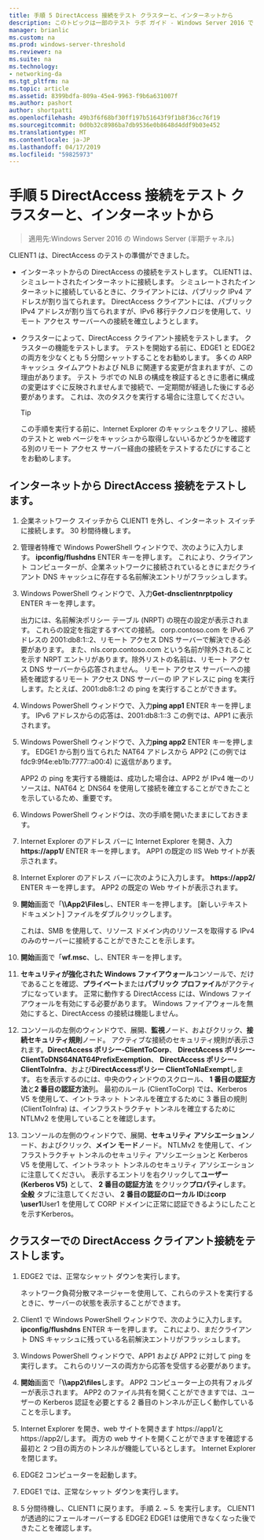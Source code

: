 ```yaml
---
title: 手順 5 DirectAccess 接続をテスト クラスターと、インターネットから
description: このトピックは一部のテスト ラボ ガイド - Windows Server 2016 で Windows NLB を使用するクラスターでの DirectAccess のデモンストレーション
manager: brianlic
ms.custom: na
ms.prod: windows-server-threshold
ms.reviewer: na
ms.suite: na
ms.technology:
- networking-da
ms.tgt_pltfrm: na
ms.topic: article
ms.assetid: 8399bdfa-809a-45e4-9963-f9b6a631007f
ms.author: pashort
author: shortpatti
ms.openlocfilehash: 49b3f6f68bf30ff197b51643f9f1b8f36cc76f19
ms.sourcegitcommit: 0d0b32c8986ba7db9536e0b8648d4ddf9b03e452
ms.translationtype: MT
ms.contentlocale: ja-JP
ms.lasthandoff: 04/17/2019
ms.locfileid: "59825973"
---
```

# <a name="step-5-test-directaccess-connectivity-from-the-internet-and-through-the-cluster"></a>手順 5 DirectAccess 接続をテスト クラスターと、インターネットから

>適用先:Windows Server 2016 の Windows Server (半期チャネル)

CLIENT1 は、DirectAccess のテストの準備ができました。  
  
- インターネットからの DirectAccess の接続をテストします。 CLIENT1 は、シミュレートされたインターネットに接続します。 シミュレートされたインターネットに接続しているときに、クライアントには、パブリック IPv4 アドレスが割り当てられます。 DirectAccess クライアントには、パブリック IPv4 アドレスが割り当てられますが、IPv6 移行テクノロジを使用して、リモート アクセス サーバーへの接続を確立しようとします。  
  
- クラスターによって、DirectAccess クライアント接続をテストします。 クラスターの機能をテストします。 テストを開始する前に、EDGE1 と EDGE2 の両方を少なくとも 5 分間シャットすることをお勧めします。 多くの ARP キャッシュ タイムアウトおよび NLB に関連する変更が含まれますが、この理由があります。 テスト ラボでの NLB の構成を検証するときに患者に構成の変更はすぐに反映されませんまで接続で、一定期間が経過した後にする必要があります。 これは、次のタスクを実行する場合に注意してください。  
  
    > [!TIP]  
    > この手順を実行する前に、Internet Explorer のキャッシュをクリアし、接続のテストと web ページをキャッシュから取得しないいるかどうかを確認する別のリモート アクセス サーバー経由の接続をテストするたびにすることをお勧めします。  
  
## <a name="test-directaccess-connectivity-from-the-internet"></a>インターネットから DirectAccess 接続をテストします。  
  
1.  企業ネットワーク スイッチから CLIENT1 を外し、インターネット スイッチに接続します。 30 秒間待機します。  
  
2.  管理者特権で Windows PowerShell ウィンドウで、次のように入力します。 **ipconfig/flushdns** ENTER キーを押します。 これにより、クライアント コンピューターが、企業ネットワークに接続されているときにまだクライアント DNS キャッシュに存在する名前解決エントリがフラッシュします。  
  
3.  Windows PowerShell ウィンドウで、入力**Get-dnsclientnrptpolicy** ENTER キーを押します。  
  
    出力には、名前解決ポリシー テーブル (NRPT) の現在の設定が表示されます。 これらの設定を指定するすべての接続。 corp.contoso.com を IPv6 アドレスの 2001:db8:1::2、リモート アクセス DNS サーバーで解決できる必要があります。 また、nls.corp.contoso.com という名前が除外されることを示す NRPT エントリがあります。除外リストの名前は、リモート アクセス DNS サーバーから応答されません。 リモート アクセス サーバーへの接続を確認するリモート アクセス DNS サーバーの IP アドレスに ping を実行します。たとえば、2001:db8:1::2 の ping を実行することができます。  
  
4.  Windows PowerShell ウィンドウで、入力**ping app1** ENTER キーを押します。 IPv6 アドレスからの応答は、2001:db8:1::3 この例では、APP1 に表示されます。  
  
5.  Windows PowerShell ウィンドウで、入力**ping app2** ENTER キーを押します。 EDGE1 から割り当てられた NAT64 アドレスから APP2 (この例では fdc9:9f4e:eb1b:7777::a00:4) に返信があります。  
  
    APP2 の ping を実行する機能は、成功した場合は、APP2 が IPv4 唯一のリソースは、NAT64 と DNS64 を使用して接続を確立することができたことを示しているため、重要です。  
  
6.  Windows PowerShell ウィンドウは、次の手順を開いたままにしておきます。  
  
7.  Internet Explorer のアドレス バーに Internet Explorer を開き、入力**https://app1/** ENTER キーを押します。 APP1 の既定の IIS Web サイトが表示されます。  
  
8.  Internet Explorer のアドレス バーに次のように入力します。 **https://app2/** ENTER キーを押します。 APP2 の既定の Web サイトが表示されます。  
  
9. **開始**画面で「**\\\App2\Files**し、ENTER キーを押します。 [新しいテキスト ドキュメント] ファイルをダブルクリックします。  
  
    これは、SMB を使用して、リソース ドメイン内のリソースを取得する IPv4 のみのサーバーに接続することができたことを示します。  
  
10. **開始**画面で「**wf.msc**、し、ENTER キーを押します。  
  
11. **セキュリティが強化された Windows ファイアウォール**コンソールで、だけであることを確認、**プライベート**または**パブリック プロファイル**がアクティブになっています。 正常に動作する DirectAccess には、Windows ファイアウォールを有効にする必要があります。 Windows ファイアウォールを無効にすると、DirectAccess の接続は機能しません。  
  
12. コンソールの左側のウィンドウで、展開、**監視**ノード、およびクリック、**接続セキュリティ規則**ノード。 アクティブな接続のセキュリティ規則が表示されます。**DirectAccess ポリシー-ClientToCorp**、 **DirectAccess ポリシー-ClientToDNS64NAT64PrefixExemption**、 **DirectAccess ポリシー-ClientToInfra**、および**DirectAccessポリシー ClientToNlaExempt**します。 右を表示するのには、中央のウィンドウのスクロール、 **1 番目の認証方法**と**2 番目の認証方法**列。 最初のルール (ClientToCorp) では、Kerberos V5 を使用して、イントラネット トンネルを確立するために 3 番目の規則 (ClientToInfra) は、インフラストラクチャ トンネルを確立するために NTLMv2 を使用していることを確認します。  
  
13. コンソールの左側のウィンドウで、展開、**セキュリティ アソシエーション**ノード、およびクリック、**メイン モード**ノード。 NTLMv2 を使用して、インフラストラクチャ トンネルのセキュリティ アソシエーションと Kerberos V5 を使用して、イントラネット トンネルのセキュリティ アソシエーションに注意してください。 表示するエントリを右クリックして**ユーザー (Kerberos V5)** として、 **2 番目の認証方法** をクリック**プロパティ**します。 **全般** タブに注意してください、 **2 番目の認証のローカル ID**は**corp \user1**User1 を使用して CORP ドメインに正常に認証できるようにしたことを示すKerberos。  
  
## <a name="test-directaccess-client-connectivity-through-the-cluster"></a>クラスターでの DirectAccess クライアント接続をテストします。  
  
1.  EDGE2 では、正常なシャット ダウンを実行します。  
  
    ネットワーク負荷分散マネージャーを使用して、これらのテストを実行するときに、サーバーの状態を表示することができます。  
  
2.  Client1 で Windows PowerShell ウィンドウで、次のように入力します。 **ipconfig/flushdns** ENTER キーを押します。 これにより、まだクライアント DNS キャッシュに残っている名前解決エントリがフラッシュします。  
  
3.  Windows PowerShell ウィンドウで、APP1 および APP2 に対して ping を実行します。 これらのリソースの両方から応答を受信する必要があります。  
  
4.  **開始**画面で「**\\\app2\files**します。 APP2 コンピューター上の共有フォルダーが表示されます。 APP2 のファイル共有を開くことができますでは、ユーザーの Kerberos 認証を必要とする 2 番目のトンネルが正しく動作していることを示します。  
  
5.  Internet Explorer を開き、web サイトを開きます https://app1/と https://app2/します。 両方の web サイトを開くことができますを確認する最初と 2 つ目の両方のトンネルが機能しているとします。 Internet Explorer を閉じます。  
  
6.  EDGE2 コンピューターを起動します。  
  
7.  EDGE1 では、正常なシャット ダウンを実行します。  
  
8.  5 分間待機し、CLIENT1 に戻ります。 手順 2. ~ 5. を実行します。 CLIENT1 が透過的にフェールオーバーする EDGE2 EDGE1 は使用できなくなった後できたことを確認します。
